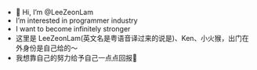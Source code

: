 - 👋 Hi, I’m @LeeZeonLam
- I’m interested in programmer industry
- I want to become infinitely stronger
- 这里是 LeeZeonLam(英文名是粤语音译过来的说是)、Ken、小火猴，出门在外身份是自己给的～
- 我想靠自己的努力给予自己一点点回报🤏

<!---
LeeZeonLam/LeeZeonLam is a ✨ special ✨ repository because its `README.md` (this file) appears on your GitHub profile.
You can click the Preview link to take a look at your changes.
--->
